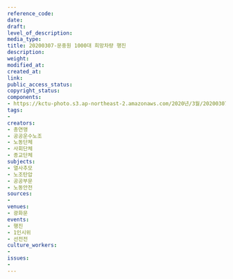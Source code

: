 ```yaml
---
reference_code: 
date: 
draft: 
level_of_description: 
media_type: 
title: 20200307-문중원 1000대 희망차량 행진
description: 
weight: 
modified_at: 
created_at: 
link: 
public_access_status: 
copyright_status: 
components:
- https://kctu-photo.s3.ap-northeast-2.amazonaws.com/2020년/3월/20200307-1000대+희망차량+행진/2_CTU2913.jpg
tags:
- 
creators:
- 총연맹
- 공공운수노조
- 노동단체
- 사회단체
- 종교단체
subjects:
- 열사추모
- 노조탄압
- 공공부문
- 노동안전
sources:
- 
venues:
- 광화문
events:
- 행진
- 1인시위
- 선전전
culture_workers:
- 
issues:
- 
---
```


